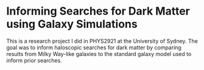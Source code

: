 # Informing Searches for Dark Matter using Galaxy Simulations

This is a research project I did in PHYS2921 at the University of Sydney. The goal was to inform haloscopic searches for dark matter by comparing results
from Milky Way-like galaxies to the standard galaxy model used to inform prior searches.
